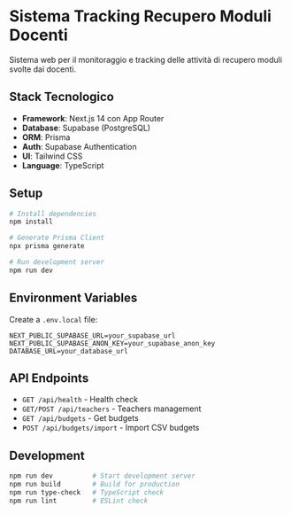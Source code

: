 # Sistema Tracking Recupero Moduli Docenti

Sistema web per il monitoraggio e tracking delle attività di recupero moduli svolte dai docenti.

## Stack Tecnologico

- **Framework**: Next.js 14 con App Router
- **Database**: Supabase (PostgreSQL)
- **ORM**: Prisma
- **Auth**: Supabase Authentication
- **UI**: Tailwind CSS
- **Language**: TypeScript

## Setup

```bash
# Install dependencies
npm install

# Generate Prisma Client
npx prisma generate

# Run development server
npm run dev
```

## Environment Variables

Create a `.env.local` file:

```env
NEXT_PUBLIC_SUPABASE_URL=your_supabase_url
NEXT_PUBLIC_SUPABASE_ANON_KEY=your_supabase_anon_key
DATABASE_URL=your_database_url
```

## API Endpoints

- `GET /api/health` - Health check
- `GET/POST /api/teachers` - Teachers management
- `GET /api/budgets` - Get budgets
- `POST /api/budgets/import` - Import CSV budgets

## Development

```bash
npm run dev          # Start development server
npm run build        # Build for production
npm run type-check   # TypeScript check
npm run lint         # ESLint check
```